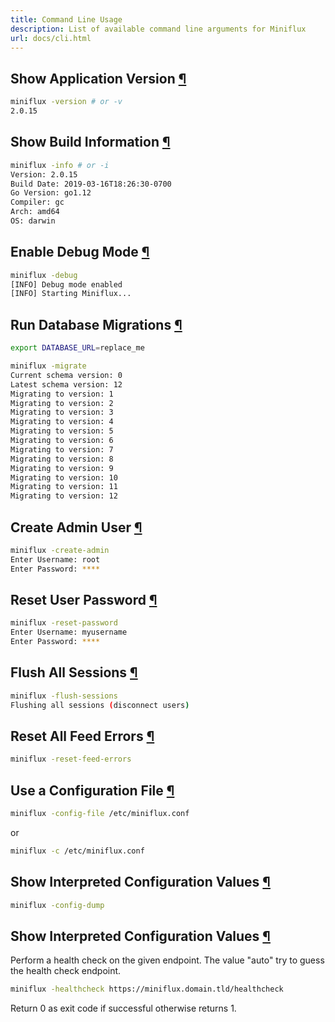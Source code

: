 ```yaml
---
title: Command Line Usage
description: List of available command line arguments for Miniflux
url: docs/cli.html
---
```

<h2 id="version">Show Application Version <a class="anchor" href="#version" title="Permalink">¶</a></h2>

```bash
miniflux -version # or -v
2.0.15
```

<h2 id="info">Show Build Information <a class="anchor" href="#info" title="Permalink">¶</a></h2>

```bash
miniflux -info # or -i
Version: 2.0.15
Build Date: 2019-03-16T18:26:30-0700
Go Version: go1.12
Compiler: gc
Arch: amd64
OS: darwin
```

<h2 id="debug">Enable Debug Mode <a class="anchor" href="#debug" title="Permalink">¶</a></h2>

```bash
miniflux -debug
[INFO] Debug mode enabled
[INFO] Starting Miniflux...
```

<h2 id="migrate">Run Database Migrations <a class="anchor" href="#migrate" title="Permalink">¶</a></h2>

```bash
export DATABASE_URL=replace_me

miniflux -migrate
Current schema version: 0
Latest schema version: 12
Migrating to version: 1
Migrating to version: 2
Migrating to version: 3
Migrating to version: 4
Migrating to version: 5
Migrating to version: 6
Migrating to version: 7
Migrating to version: 8
Migrating to version: 9
Migrating to version: 10
Migrating to version: 11
Migrating to version: 12
```

<h2 id="create-admin">Create Admin User <a class="anchor" href="#create-admin" title="Permalink">¶</a></h2>

```bash
miniflux -create-admin
Enter Username: root
Enter Password: ****
```

<h2 id="reset-password">Reset User Password <a class="anchor" href="#reset-password" title="Permalink">¶</a></h2>

```bash
miniflux -reset-password
Enter Username: myusername
Enter Password: ****
```

<h2 id="flush-sessions">Flush All Sessions <a class="anchor" href="#flush-sessions" title="Permalink">¶</a></h2>

```bash
miniflux -flush-sessions
Flushing all sessions (disconnect users)
```

<h2 id="reset-feed-errors">Reset All Feed Errors <a class="anchor" href="#reset-feed-errors" title="Permalink">¶</a></h2>

```bash
miniflux -reset-feed-errors
```

<h2 id="config-file">Use a Configuration File <a class="anchor" href="#config-file" title="Permalink">¶</a></h2>

```bash
miniflux -config-file /etc/miniflux.conf
```

or 

```bash
miniflux -c /etc/miniflux.conf
```

<h2 id="config-dump">Show Interpreted Configuration Values <a class="anchor" href="#config-dump" title="Permalink">¶</a></h2>

```bash
miniflux -config-dump
```

<h2 id="config-dump">Show Interpreted Configuration Values <a class="anchor" href="#healthcheck" title="Permalink">¶</a></h2>

Perform a health check on the given endpoint. The value "auto" try to guess the health check endpoint.

```bash
miniflux -healthcheck https://miniflux.domain.tld/healthcheck
```

Return 0 as exit code if successful otherwise returns 1.
